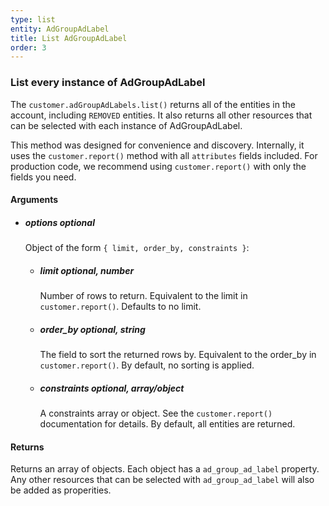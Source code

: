 ```yaml
---
type: list
entity: AdGroupAdLabel 
title: List AdGroupAdLabel 
order: 3
---
```


### List every instance of AdGroupAdLabel 


The `customer.adGroupAdLabels.list()` returns all of the entities in the account, including `REMOVED` entities. It also returns all other resources that can be selected with each instance of AdGroupAdLabel.

This method was designed for convenience and discovery. Internally, it uses the `customer.report()` method with all `attributes` fields included. For production code, we recommend using `customer.report()` with only the fields you need.


#### Arguments

- ##### options *optional*
    Object of the form `{ limit, order_by, constraints }`:
    - ##### limit *optional, number*
        Number of rows to return. Equivalent to the limit in `customer.report()`. Defaults to no limit.
    - ##### order_by *optional, string*
        The field to sort the returned rows by. Equivalent to the order_by in `customer.report()`. By default, no sorting is applied.
    - ##### constraints *optional, array/object*
        A constraints array or object. See the `customer.report()` documentation for details. By default, all entities are returned.


#### Returns

Returns an array of objects.
Each object has a `ad_group_ad_label` property. Any other resources that can be selected with `ad_group_ad_label` will also be added as properities.
